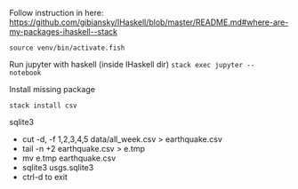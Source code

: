 Follow instruction in here: https://github.com/gibiansky/IHaskell/blob/master/README.md#where-are-my-packages-ihaskell--stack

`source venv/bin/activate.fish`

Run jupyter with haskell (inside IHaskell dir)
`stack exec jupyter -- notebook`

Install missing package

`stack install csv`


sqlite3

- cut -d, -f 1,2,3,4,5 data/all_week.csv > earthquake.csv
-  tail -n +2 earthquake.csv > e.tmp
- mv e.tmp earthquake.csv 
- sqlite3 usgs.sqlite3
- ctrl-d to exit